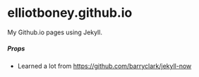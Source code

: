 # elliotboney.github.io

My Github.io pages using Jekyll.








##### Props
- Learned a lot from https://github.com/barryclark/jekyll-now

